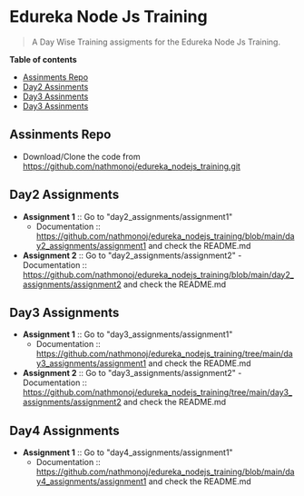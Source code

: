 # Edureka Node Js Training
> A Day Wise Training assigments for the Edureka Node Js Training.

__Table of contents__

  - [Assinments Repo](#assinments-repo)
  - [Day2 Assinments](#day2-assignments)
  - [Day3 Assinments](#day3-assignments)
  - [Day3 Assinments](#day4-assignments)

## Assinments Repo

 - Download/Clone the code from https://github.com/nathmonoj/edureka_nodejs_training.git

## Day2 Assignments

  - **Assignment 1** :: Go to "day2_assignments/assignment1"
    - Documentation :: https://github.com/nathmonoj/edureka_nodejs_training/blob/main/day2_assignments/assignment1 and check the README.md
  - **Assignment 2** :: Go to "day2_assignments/assignment2"
    -Documentation :: https://github.com/nathmonoj/edureka_nodejs_training/blob/main/day2_assignments/assignment2 and check the README.md

## Day3 Assignments

  - **Assignment 1** :: Go to "day3_assignments/assignment1"
    - Documentation :: https://github.com/nathmonoj/edureka_nodejs_training/tree/main/day3_assignments/assignment1 and check the README.md
  - **Assignment 2** :: Go to "day3_assignments/assignment2"
    -Documentation :: https://github.com/nathmonoj/edureka_nodejs_training/tree/main/day3_assignments/assignment2 and check the README.md

## Day4 Assignments

  - **Assignment 1** :: Go to "day4_assignments/assignment1"
    - Documentation :: https://github.com/nathmonoj/edureka_nodejs_training/blob/main/day4_assignments/assignment1 and check the README.md

